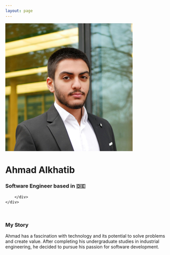 ```yaml
---
layout: page
---
```


<div class="home-info-container">
	<div class="home-img-container">
		<img src="/images/ahmadalkhatib.JPG">
	</div>
	<div class="home-info-text">
		<h1>Ahmad Alkhatib</h1>
		<h3 style="font-weight: 0;">Software Engineer based in 🇩🇪</h3>
		<div class="social-icons">
			<a href="mailto:youremail@example.com"><i class="far fa-envelope"></i></a>
			<a class="social-icon" href="https://github.com/alkhatiba/" target="_blank"><i class="fab fa-github"></i></a>
     			<a class="social-icon" href="https://www.linkedin.com/in/alkhatiba/" target="_blank"><i class="fab fa-linkedin-in"></i></a>
			
		</div>
	</div>

</div><br>


### My Story
Ahmad has a fascination with technology and its potential to solve problems and create value. After completing his undergraduate studies in industrial engineering, he decided to pursue his passion for software development.
